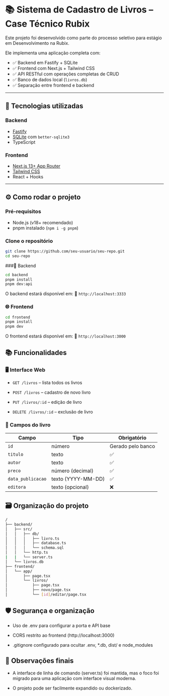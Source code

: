 # 📚 Sistema de Cadastro de Livros – Case Técnico Rubix

Este projeto foi desenvolvido como parte do processo seletivo para estágio em Desenvolvimento na Rubix.

Ele implementa uma aplicação completa com:

- ✅ Backend em Fastify + SQLite
- ✅ Frontend com Next.js + Tailwind CSS
- ✅ API RESTful com operações completas de CRUD
- ✅ Banco de dados local (`livros.db`)
- ✅ Separação entre frontend e backend

---

## 🚀 Tecnologias utilizadas

### Backend
- [Fastify](https://fastify.io/)
- [SQLite](https://www.sqlite.org/index.html) com `better-sqlite3`
- TypeScript

### Frontend
- [Next.js 13+ App Router](https://nextjs.org/docs/app)
- [Tailwind CSS](https://tailwindcss.com/)
- React + Hooks

---

## ⚙️ Como rodar o projeto

### Pré-requisitos

- Node.js (v18+ recomendado)
- pnpm instalado (`npm i -g pnpm`)

### Clone o repositório

```bash
git clone https://github.com/seu-usuario/seu-repo.git
cd seu-repo
```
###🔧 Backend
```bash
cd backend
pnpm install
pnpm dev:api
```
O backend estará disponível em:
📍 `http://localhost:3333`

### 🌐 Frontend
```bash
cd frontend
pnpm install
pnpm dev
```
O frontend estará disponível em:
📍 `http://localhost:3000`

## 📚 Funcionalidades

### 🖥️ Interface Web

- `GET /livros` – lista todos os livros

- `POST /livros` – cadastro de novo livro

- `PUT /livros/:id` – edição de livro

- `DELETE /livros/:id` – exclusão de livro

### 🧠 Campos do livro

| Campo             | Tipo                   | Obrigatório          |
|------------------|------------------------|----------------------|
| `id`             | número                 | Gerado pelo banco    |
| `titulo`         | texto                  | ✅                   |
| `autor`          | texto                  | ✅                   |
| `preco`          | número (decimal)       | ✅                   |
| `data_publicacao`| texto (YYYY-MM-DD)     | ✅                   |
| `editora`        | texto (opcional)       | ❌                   |


## 🗃️ Organização do projeto
```bash
/
├── backend/
│   ├── src/
│   │   ├── db/
│   │   │   ├── livro.ts
│   │   │   ├── database.ts
│   │   │   └── schema.sql
│   │   └── http.ts
|   |   └── server.ts
│   └── livros.db
├── frontend/
│   └── app/
│       ├── page.tsx
│       └── livros/
│           ├── page.tsx
│           ├── novo/page.tsx
│           └── [id]/editar/page.tsx
```
## 🛡️ Segurança e organização
- Uso de .env para configurar a porta e API base

- CORS restrito ao frontend (http://localhost:3000)

- .gitignore configurado para ocultar .env, *.db, dist/ e node_modules

## 📝 Observações finais
- A interface de linha de comando (server.ts) foi mantida, mas o foco foi migrado para uma aplicação com interface visual moderna.

- O projeto pode ser facilmente expandido ou dockerizado.
